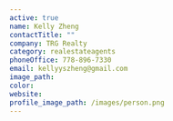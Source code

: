 ```yaml
---
active: true
name: Kelly Zheng
contactTitle: ""
company: TRG Realty
category: realestateagents
phoneOffice: 778-896-7330
email: kellyyszheng@gmail.com
image_path:
color:
website:
profile_image_path: /images/person.png
---
```

